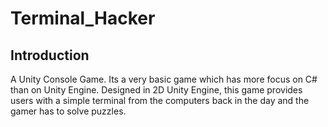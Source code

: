 # Terminal_Hacker

## Introduction

A Unity Console Game. Its a very basic game which has more focus on C# than on Unity Engine.
Designed in 2D Unity Engine, this game provides users with a simple terminal from the computers back in the day and the gamer has to solve puzzles.
